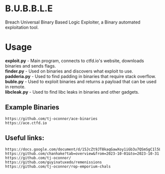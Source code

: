 # B.U.B.B.L.E
Breach Universal Binary Based Logic Exploiter,
a Binary automated exploitation tool.

# Usage
**exploit.py**   - Main program, connects to ctfd.io's website, downloads binaries and sends flags. <br>
**finder.py**    - Used on binaries and discovers what exploit to use.<br>
**padderia.py**  - Used to find padding in binaries that require stack overflow.<br>
**buble.py**     - Used to exploit binaries and returns a payload that can be used in remote.<br>
**libcleak.py**  - Used to find libc leaks in binaries and other gadgets.<br>


## Example Binaries
```
https://github.com/tj-oconnor/ace-binaries
https://ace.ctfd.io
```
## Useful links:

```
https://docs.google.com/document/d/15JcZt9JT8kaqGawXoy1iGb3u7QSmSgC1l5LyomrVwVg/edit
https://github.com/chanhake?tab=overview&from=2023-10-01&to=2023-10-31
https://github.com/tj-oconnor/
https://github.com/guyinatuxedo/remenissions
https://github.com/tj-oconnor/rop-emporium-chals
```
